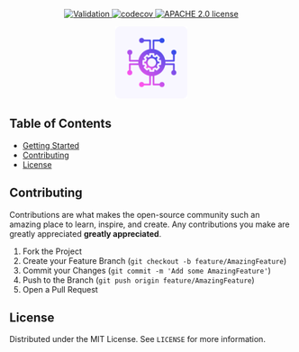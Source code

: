 <p align="center">
    <a href="https://github.com/calyptia/fluent-bit-config-parser/actions/workflows/validation.yml">
      <img src="https://github.com/calyptia/fluent-bit-config-parser/actions/workflows/validation.yml/badge.svg" alt="Validation" />
    </a>
    <a href="https://codecov.io/gh/calyptia/fluent-bit-config-parser">
      <img src="https://codecov.io/gh/calyptia/fluent-bit-config-parser/branch/master/graph/badge.svg?token=48gHuQl8zV" alt="codecov" />
    </a>
    <a href="https://codecov.io/gh/calyptia/fluent-bit-config-parser/blob/main/LICENSE">
      <img src="https://img.shields.io/hexpm/l/calyptia/fluent-bit-config-parser" alt="APACHE 2.0 license" />
    </a>
</p>

  <p align="center">
    <a href="https://github.com/calyptia/fluent-bit-config-parser">
      <img src="images/logo.png" alt="Logo" width="128" height="128">
    </a>

  </p>

## Table of Contents

- [Getting Started](#getting-started)
- [Contributing](#contributing)
- [License](#license)

<!-- CONTRIBUTING -->

## Contributing

Contributions are what makes the open-source community such an amazing place to learn, inspire, and create. Any contributions you make are greatly appreciated **greatly appreciated**.

1. Fork the Project
2. Create your Feature Branch (`git checkout -b feature/AmazingFeature`)
3. Commit your Changes (`git commit -m 'Add some AmazingFeature'`)
4. Push to the Branch (`git push origin feature/AmazingFeature`)
5. Open a Pull Request

<!-- LICENSE -->

## License

Distributed under the MIT License. See `LICENSE` for more information.
